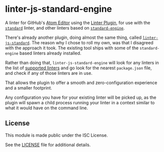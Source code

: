 # linter-js-standard-engine

A linter for GitHub's [Atom Editor](https://atom.io) using the
[Linter Plugin](https://github.com/atom-community/linter), for use with the
[`standard`](https://github.com/feross/standard) linter, and other linters based
on [`standard-engine`](https://github.com/flet/standard-engine).

There's already another plugin, doing almost the same thing, called
[`linter-js-standard`](https://github.com/ricardofbarros/linter-js-standard).
The reason why I chose to roll my own, was that I disagreed with the approach it
took. The existing tool ships with some of the `standard-engine` based linters
already installed.

Rather than doing that, `linter-js-standard-engine` will look for any linters in
the list of [supported
linters](https://github.com/gustavnikolaj/linter-js-standard-engine/blob/master/lib/supportedLinters.js)
and go look for the nearest `package.json` file, and check if any of those
linters are in use.

That allows the plugin to offer a smooth and zero-configuration experience and a
smaller footprint.

Any configuration you have for your existing linter will be picked up, as the
plugin will spawn a child process running your linter in a context similar to
what it would have on the command line.

## License

This module is made public under the ISC License.

See the [LICENSE](https://github.com/gustavnikolaj/linter-js-standard-engine/blob/master/LICENSE)
file for additional details.
